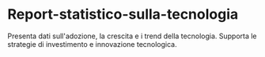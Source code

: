 # Report-statistico-sulla-tecnologia
Presenta dati sull'adozione, la crescita e i trend della tecnologia. Supporta le strategie di investimento e innovazione tecnologica.
